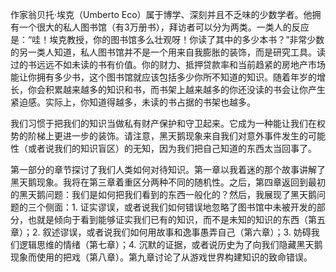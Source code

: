 作家翁贝托·埃克（Umberto Eco）属于博学、深刻并且不乏味的少数学者。他拥有一个很大的私人图书馆（有3万册书），拜访者可以分为两类。一类人的反应是：“哇！埃克教授，你的图书馆多么壮观呀！你读了其中的多少本书？”非常少数的另一类人知道，私人图书馆并不是一个用来自我膨胀的装饰，而是研究工具。读过的书远远不如未读的书有价值。你的财力、抵押贷款率和当前趋紧的房地产市场能让你拥有多少书，这个图书馆就应该包括多少你所不知道的知识。随着年岁的增长，你会积累越来越多的知识和书，而书架上越来越多的你还没读的书会让你产生紧迫感。实际上，你知道得越多，未读的书占据的书架也越多。

我们习惯于把我们的知识当做私有财产保护和守卫起来。它成为一种能让我们在权势的阶梯上更进一步的装饰。请注意，黑天鹅现象来自我们对意外事件发生的可能性（或者说我们的知识盲区）的无知，因为我们把自己知道的东西太当回事了。

第一部分的章节探讨了我们人类如何对待知识。第一章以我着迷的那个故事讲解了黑天鹅现象。我将在第三章着重区分两种不同的随机性。之后，第四章返回到最初的黑天鹅问题：我们是如何把我们看到的东西一般化的？然后，我展现了黑天鹅问题的三个侧面：1. 证实谬误，或者说我们如何错误地忽略了图书馆中未被开发的部分，也就是倾向于看到能够证实我们已有的知识，而不是未知的知识的东西（第五章）；2. 叙述谬误，或者说我们如何用故事和逸事愚弄自己（第六章）；3. 妨碍我们逻辑思维的情绪（第七章）；4. 沉默的证据，或者说历史为了向我们隐藏黑天鹅现象而使用的把戏（第八章）。第九章讨论了从游戏世界构建知识的致命错误。
